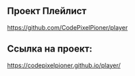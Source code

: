 ## Проект Плейлист
https://github.com/CodePixelPioner/player

## Ссылка на проект:
https://codepixelpioner.github.io/player/